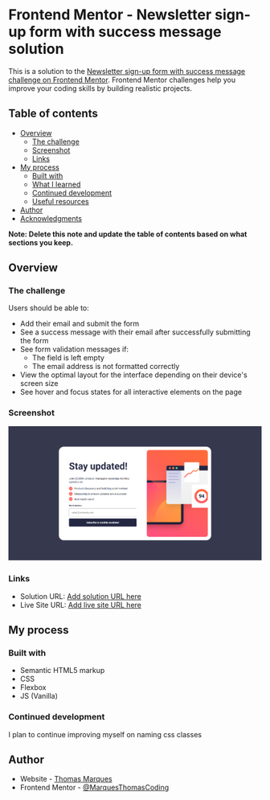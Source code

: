 # Frontend Mentor - Newsletter sign-up form with success message solution

This is a solution to the [Newsletter sign-up form with success message challenge on Frontend Mentor](https://www.frontendmentor.io/challenges/newsletter-signup-form-with-success-message-3FC1AZbNrv). Frontend Mentor challenges help you improve your coding skills by building realistic projects. 

## Table of contents

- [Overview](#overview)
  - [The challenge](#the-challenge)
  - [Screenshot](#screenshot)
  - [Links](#links)
- [My process](#my-process)
  - [Built with](#built-with)
  - [What I learned](#what-i-learned)
  - [Continued development](#continued-development)
  - [Useful resources](#useful-resources)
- [Author](#author)
- [Acknowledgments](#acknowledgments)

**Note: Delete this note and update the table of contents based on what sections you keep.**

## Overview

### The challenge

Users should be able to:

- Add their email and submit the form
- See a success message with their email after successfully submitting the form
- See form validation messages if:
  - The field is left empty
  - The email address is not formatted correctly
- View the optimal layout for the interface depending on their device's screen size
- See hover and focus states for all interactive elements on the page

### Screenshot

![](./assets/images/frontend-mentor-challenge.png)

### Links

- Solution URL: [Add solution URL here](https://github.com/MarquesThomasCoding/frontend-mentor_newsletter-sign-up)
- Live Site URL: [Add live site URL here](https://marquesthomascoding.github.io/frontend-mentor_newsletter-sign-up/)

## My process

### Built with

- Semantic HTML5 markup
- CSS
- Flexbox
- JS (Vanilla)

### Continued development

I plan to continue improving myself on naming css classes

## Author

- Website - [Thomas Marques](https://www.thomasmarques.fr)
- Frontend Mentor - [@MarquesThomasCoding](https://www.frontendmentor.io/profile/MarquesThomasCoding)